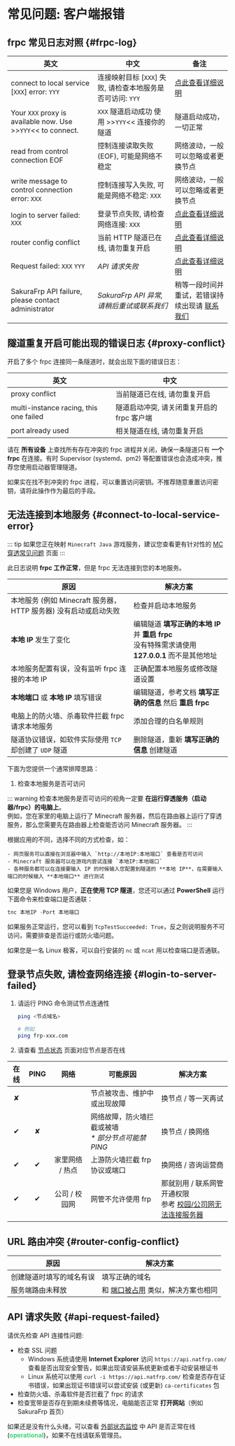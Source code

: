 # 常见问题: 客户端报错

## frpc 常见日志对照 {#frpc-log}

| 英文 | 中文 | 备注 |
| --- | --- | --- |
| connect to local service [`XXX`] error: `YYY` | 连接映射目标 [`XXX`] 失败, 请检查本地服务是否可访问: `YYY` | [点此查看详细说明](#connect-to-local-service-error) |
| Your `XXX` proxy is available now. Use >>`YYY`<< to connect. | `XXX` 隧道启动成功 使用 >>`YYY`<< 连接你的隧道 | 隧道启动成功，一切正常 |
| read from control connection EOF | 控制连接读取失败 (EOF), 可能是网络不稳定 | 网络波动，一般可以忽略或者更换节点 |
| write message to control connection error: `XXX` | 控制连接写入失败, 可能是网络不稳定: `XXX` | 网络波动，一般可以忽略或者更换节点 |
| login to server failed: `XXX` | 登录节点失败, 请检查网络连接: `XXX` | [点此查看详细说明](#login-to-server-failed) |
| router config conflict | 当前 HTTP 隧道已在线, 请勿重复开启 | [点此查看详细说明](#router-config-conflict) |
| Request failed: `XXX` `YYY` | *API 请求失败* | [点此查看详细说明](#api-request-failed) |
| SakuraFrp API failure, please contact administrator | *SakuraFrp API 异常, 请稍后重试或联系我们* | 稍等一段时间并重试，若错误持续出现请 [联系我们](/about.md#contact-us) |

## 隧道重复开启可能出现的错误日志 {#proxy-conflict}

开启了多个 frpc 连接同一条隧道时，就会出现下面的错误日志：

| 英文 | 中文 |
| --- | --- |
| proxy conflict | 当前隧道已在线, 请勿重复开启 |
| multi-instance racing, this one failed | 隧道启动冲突, 请关闭重复开启的 frpc 客户端 |
| port already used | 相关隧道在线, 请勿重复开启 |

请在 **所有设备** 上查找所有存在冲突的 frpc 进程并关闭，确保一条隧道只有 **一个 frpc** 在连接。有时 Supervisor (systemd、pm2) 等配置错误也会造成冲突，推荐您使用启动器管理隧道。

如果实在找不到冲突的 frpc 进程，可以重置访问密钥。不推荐随意重置访问密钥，请将此操作作为最后的手段。

## 无法连接到本地服务 {#connect-to-local-service-error}

::: tip
如果您正在映射 `Minecraft Java` 游戏服务，建议您查看更有针对性的 [MC穿透常见问题](app/mc.html#connect-to-local-service-error) 页面
:::

此日志说明 **frpc 工作正常**，但是 frpc 无法连接到您的本地服务。

| 原因 | 解决方案 |
| --- | --- |
| 本地服务 (例如 Minecraft 服务器，HTTP 服务器) 没有启动或启动失败 | 检查并启动本地服务 |
| **本地 IP** 发生了变化 | 编辑隧道 **填写正确的本地 IP** 并 **重启 frpc**<br>没有特殊需求请使用 **127.0.0.1** 而不是其他地址 |
| 本地服务配置有误，没有监听 frpc 连接的本地 IP | 正确配置本地服务或修改隧道设置 |
| **本地端口** 或 **本地 IP** 填写错误 | 编辑隧道，参考文档 **填写正确的信息** 然后 **重启 frpc** |
| 电脑上的防火墙、杀毒软件拦截 frpc 请求本地服务 | 添加合理的白名单规则 |
| 隧道协议错误，如软件实际使用 `TCP` 却创建了 `UDP` 隧道 | 删除隧道，重新 **填写正确的信息** 创建隧道 |

下面为您提供一个通常排障思路：

1. 检查本地服务是否可访问

  ::: warning
  检查本地服务是否可访问的视角一定要 **在运行穿透服务（启动器/frpc）的电脑上**。  
  例如，您在家里的电脑上运行了 Minecraft 服务器，然后在路由器上运行了穿透服务，那么您需要先在路由器上检查能否访问 Minecraft 服务器。
  :::

  根据应用的不同，选择不同的方式检查，如：

    - 网页服务可以直接在浏览器中输入 `http://本地IP:本地端口` 查看是否可访问
    - Minecraft 服务器可以在游戏内尝试连接 `本地IP:本地端口`
    - 各种服务都可以在连接要输入 IP 的时候输入您配置到隧道的 **本地 IP**，在需要输入端口的时候输入 **本地端口** 进行测试
  
  如果您是 Windows 用户，**正在使用 TCP 隧道**，您还可以通过 **PowerShell** 运行下面命令来检查端口是否通联：

  ```powershell
  tnc 本地IP -Port 本地端口
  ```

  如果服务正常运行，您可以看到 `TcpTestSucceeded: True`，反之则说明服务不可访问，需要排查是否运行或防火墙问题。

  如果您是一名 Linux 极客，可以自行安装的 `nc` 或 `ncat` 用以检查端口是否通联。

## 登录节点失败, 请检查网络连接 {#login-to-server-failed}

1. 请运行 PING 命令测试节点连通性

   ```bash
   ping <节点域名>

   # 例如
   ping frp-xxx.com
   ```

1. 请查看 [节点状态](https://www.natfrp.com/tunnel/nodes) 页面对应节点是否在线

| <span class="nowrap">在线</span> | PING | 网络 |可能原因 | 解决方案 |
| :---: | :---: |  :---: | --- | --- |
| ✘ |  |  | 节点被攻击、维护中或出现故障 | 换节点 / 等一天再试 |
| ✔ | ✘ |  | 网络故障，防火墙拦截或被墙<br/>_* 部分节点可能禁 PING_ | 换节点 / 换网络 |
| ✔ | ✔ | <span class="nowrap">家里网络 / 热点</span> | 上游防火墙拦截 frp 协议或端口 | 换网络 / 咨询运营商 |
| ✔ | ✔ | 公司 / 校园网 | 网管不允许使用 frp | 那就别用 / 联系网管开通权限<br>参考 [校园/公司网无法连接服务器](/faq/network.md#zoned-network-restriction) |

## URL 路由冲突 {#router-config-conflict}

| 原因 | 解决方案 |
| --- | --- |
| 创建隧道时填写的域名有误 | 填写正确的域名 |
| 服务端路由未释放 | 和 [端口被占用](#proxy-conflict) 类似，解决方案也相同 |

## API 请求失败 {#api-request-failed}

请优先检查 API 连接性问题:

- 检查 SSL 问题
  - Windows 系统请使用 **Internet Explorer** 访问 `https://api.natfrp.com/` 查看是否出现安全警告，如果出现请安装系统更新或者手动安装根证书
  - Linux 系统可以使用 `curl -i https://api.natfrp.com/` 检查是否存在证书错误，如果出现证书错误可以尝试安装 (或更新) `ca-certificates` 包
- 检查防火墙、杀毒软件是否拦截了 frpc 的请求
- 检查宽带是否存在到期未续费等情况，电脑能否正常 **打开网站**（例如 SakuraFrp 首页）

如果还是没有什么头绪，可以查看 [外部状态监控](https://status.natfrp.com/795955161) 中 API 是否正常在线 (<span style="color: #3bd671">**operational**</span>)，如果不在线请联系管理员。
